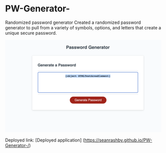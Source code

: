 # PW-Generator-
Randomized password generator 
Created a randomized password generator to pull from a variety of symbols, options, and letters that create a unique secure password. 


![Screenshot of Portfolio Website](Assets/PWGenerator.png)

Deployed link: [Deployed application] (https://seanrashby.github.io/PW-Generator-/)